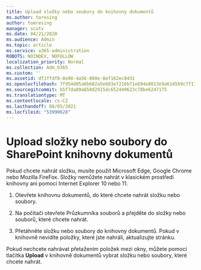 ```yaml
---
title: Upload složky nebo soubory do knihovny dokumentů
ms.author: toresing
author: tomresing
manager: scotv
ms.date: 04/21/2020
ms.audience: Admin
ms.topic: article
ms.service: o365-administration
ROBOTS: NOINDEX, NOFOLLOW
localization_priority: Normal
ms.collection: Adm_O365
ms.custom: ''
ms.assetid: df1ffdf0-8e08-4a56-880e-8ef162ec8431
ms.openlocfilehash: 7f954d85a6b682a5e683e7216b71e694e8013e9a6145b9c7f119d3b2a5b78965
ms.sourcegitcommit: b5f7da89a650d2915dc652449623c78be6247175
ms.translationtype: MT
ms.contentlocale: cs-CZ
ms.lasthandoff: 08/05/2021
ms.locfileid: "53990628"
---
```

# <a name="upload-a-folder-or-files-to-a-sharepoint-document-library"></a>Upload složky nebo soubory do SharePoint knihovny dokumentů

Pokud chcete nahrát složku, musíte použít Microsoft Edge, Google Chrome nebo Mozilla FireFox. Složky nemůžete nahrát v klasickém prostředí knihovny ani pomocí Internet Explorer 10 nebo 11.
  
1. Otevřete knihovnu dokumentů, do které chcete nahrát složku nebo soubory.
    
2. Na počítači otevřete Průzkumníka souborů a přejděte do složky nebo souborů, které chcete nahrát.
    
3. Přetáhněte složku nebo soubory do knihovny dokumentů. Pokud v knihovně nevidíte položky, které jste nahráli, aktualizujte stránku. 
    
Pokud nechcete nahrávat přetažením položek mezi okny, můžete pomocí tlačítka **Upload** v knihovně dokumentů vybrat složku nebo soubory, které chcete nahrát. 
  


